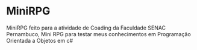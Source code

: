 # MiniRPG
MiniRPG feito para a atividade de Coading da Faculdade SENAC Pernambuco,
Mini RPG para testar meus conhecimentos em Programação Orientada a Objetos em c#

